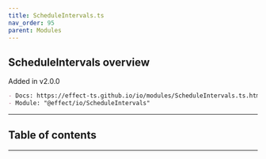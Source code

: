 ```yaml
---
title: ScheduleIntervals.ts
nav_order: 95
parent: Modules
---
```


## ScheduleIntervals overview

Added in v2.0.0

```md
- Docs: https://effect-ts.github.io/io/modules/ScheduleIntervals.ts.html
- Module: "@effect/io/ScheduleIntervals"
```

---

<h2 class="text-delta">Table of contents</h2>

---
